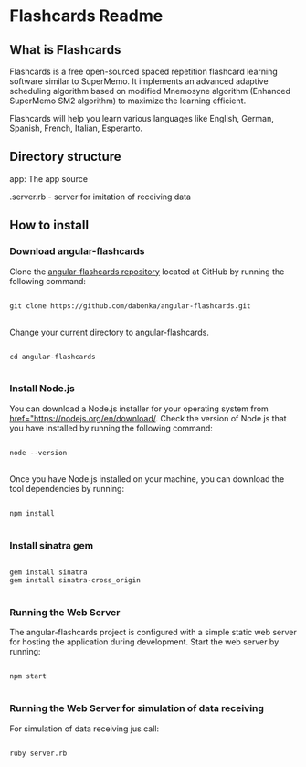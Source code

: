 <h1>Flashcards Readme</h1>

<h2>What is Flashcards</h2>

Flashcards is a free open-sourced spaced repetition flashcard learning software similar to SuperMemo. It implements an advanced adaptive scheduling algorithm based on modified Mnemosyne algorithm (Enhanced SuperMemo SM2 algorithm) to maximize the learning efficient.

Flashcards will help you learn various languages like English, German, Spanish, French, Italian, Esperanto.

<h2>Directory structure</h2>

app: The app source


.server.rb - server for imitation of receiving data


<h2>How to install</h2>
<h3>Download angular-flashcards</h3>
Clone the <a href ="https://github.com/dabonka/angular-flashcards/">angular-flashcards repository</a> located at GitHub by running the following command:

<pre>
<code>
git clone https://github.com/dabonka/angular-flashcards.git
</code>
</pre>
Change your current directory to angular-flashcards.
<pre>
<code>
cd angular-flashcards
</code>
</pre>
<h3>Install Node.js</h3>
You can download a Node.js installer for your operating system from <a href="https://nodejs.org/en/download/">href="https://nodejs.org/en/download/</a>.
Check the version of Node.js that you have installed by running the following command:
<pre>
<code>
node --version
</code>
</pre>
Once you have Node.js installed on your machine, you can download the tool dependencies by running:
<pre>
<code>
npm install
</code>
</pre>
<h3>Install sinatra gem</h3>
<pre>
<code>
gem install sinatra
gem install sinatra-cross_origin
</code>
</pre>

<h3>Running the Web Server</h3>
The angular-flashcards project is configured with a simple static web server for hosting the application during development. Start the web server by running:
<pre>
<code>
npm start
</code>
</pre>
<h3>Running the Web Server for simulation of data receiving</h3>
For simulation of data receiving jus call:
<pre>
<code>
ruby server.rb
</code>
</pre>
